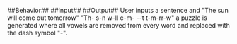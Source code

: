 ##Behavior##																		##Input##                                      ##Output##
User inputs a sentence and 							"The sun will come out tomorrow"									"Th- s-n w-ll c-m- --t t-m-rr-w"
a puzzle is generated where
all vowels are removed from
every word and replaced with
the dash symbol "-".
